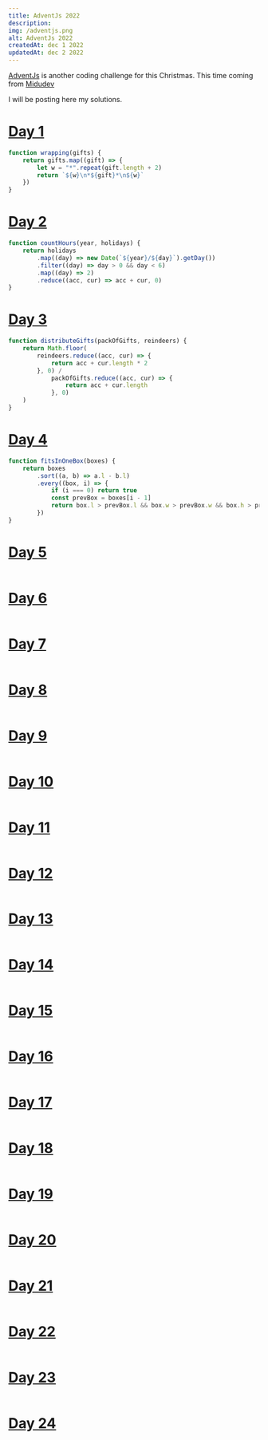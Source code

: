 ```yaml
---
title: AdventJs 2022
description:
img: /adventjs.png
alt: AdventJs 2022
createdAt: dec 1 2022
updatedAt: dec 2 2022
---
```


[AdventJs](https://adventjs.dev/) is another coding challenge for this Christmas. This time coming from [Midudev](https://midu.dev/)

I will be posting here my solutions.

# [Day 1](https://adventjs.dev/challenges/2022/1)

```js
function wrapping(gifts) {
    return gifts.map((gift) => {
        let w = "*".repeat(gift.length + 2)
        return `${w}\n*${gift}*\n${w}`
    })
}
```

# [Day 2](https://adventjs.dev/challenges/2022/2)

```js
function countHours(year, holidays) {
    return holidays
        .map((day) => new Date(`${year}/${day}`).getDay())
        .filter((day) => day > 0 && day < 6)
        .map((day) => 2)
        .reduce((acc, cur) => acc + cur, 0)
}
```

# [Day 3](https://adventjs.dev/challenges/2022/3)

```js
function distributeGifts(packOfGifts, reindeers) {
    return Math.floor(
        reindeers.reduce((acc, cur) => {
            return acc + cur.length * 2
        }, 0) /
            packOfGifts.reduce((acc, cur) => {
                return acc + cur.length
            }, 0)
    )
}
```

# [Day 4](https://adventjs.dev/challenges/2022/4)

```js
function fitsInOneBox(boxes) {
    return boxes
        .sort((a, b) => a.l - b.l)
        .every((box, i) => {
            if (i === 0) return true
            const prevBox = boxes[i - 1]
            return box.l > prevBox.l && box.w > prevBox.w && box.h > prevBox.h
        })
}
```

# [Day 5](https://adventjs.dev/challenges/2022/5)

```js

```

# [Day 6](https://adventjs.dev/challenges/2022/6)

```js

```

# [Day 7](https://adventjs.dev/challenges/2022/7)

```js

```

# [Day 8](https://adventjs.dev/challenges/2022/8)

```js

```

# [Day 9](https://adventjs.dev/challenges/2022/9)

```js

```

# [Day 10](https://adventjs.dev/challenges/2022/10)

```js

```

# [Day 11](https://adventjs.dev/challenges/2022/11)

```js

```

# [Day 12](https://adventjs.dev/challenges/2022/12)

```js

```

# [Day 13](https://adventjs.dev/challenges/2022/13)

```js

```

# [Day 14](https://adventjs.dev/challenges/2022/14)

```js

```

# [Day 15](https://adventjs.dev/challenges/2022/15)

```js

```

# [Day 16](https://adventjs.dev/challenges/2022/16)

```js

```

# [Day 17](https://adventjs.dev/challenges/2022/17)

```js

```

# [Day 18](https://adventjs.dev/challenges/2022/18)

```js

```

# [Day 19](https://adventjs.dev/challenges/2022/19)

```js

```

# [Day 20](https://adventjs.dev/challenges/2022/20)

```js

```

# [Day 21](https://adventjs.dev/challenges/2022/21)

```js

```

# [Day 22](https://adventjs.dev/challenges/2022/22)

```js

```

# [Day 23](https://adventjs.dev/challenges/2022/23)

```js

```

# [Day 24](https://adventjs.dev/challenges/2022/24)

```js

```
